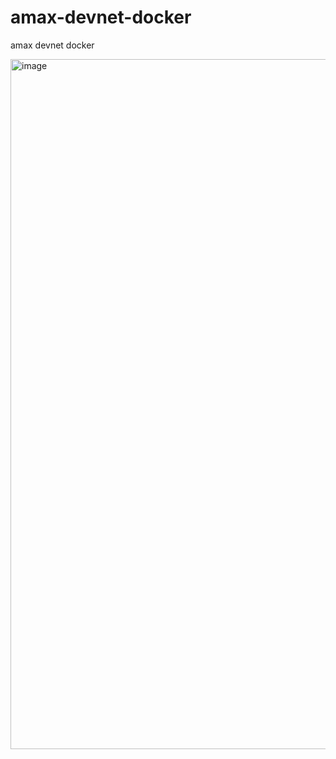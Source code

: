 # amax-devnet-docker
amax devnet docker

<img width="1104" alt="image" src="https://github.com/OnezonePro/amax-devnet-docker/assets/80018598/1c72cc67-4d99-41cf-9714-235e2a0ec313">
